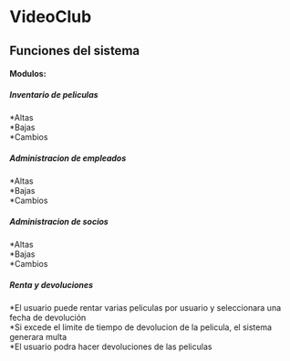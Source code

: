 # VideoClub
<h2>Funciones del sistema</h2>

<h4>Modulos:</h4>
  <h5>Inventario de peliculas</h5>
  *Altas<br>
  *Bajas<br>
  *Cambios<br>
  
  <h5>Administracion de empleados</h5>
  *Altas<br>
  *Bajas<br>
  *Cambios<br>
  
  <h5>Administracion de socios</h5>
  *Altas<br>
  *Bajas<br>
  *Cambios<br>
  
   <h5>Renta y devoluciones</h5>
  *El usuario puede rentar varias peliculas por usuario y seleccionara una fecha de devolución<br>
  *Si excede el limite de tiempo de devolucion de la pelicula, el sistema generara multa<br>
  *El usuario podra hacer devoluciones de las peliculas<br>
  
  
  
  
  
  

